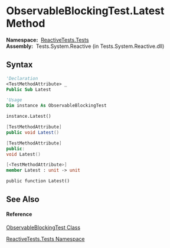 # ObservableBlockingTest.Latest Method

**Namespace:**  [ReactiveTests.Tests](ReactiveTests.Tests\ReactiveTests.Tests.md)  
**Assembly:**  Tests.System.Reactive (in Tests.System.Reactive.dll)

## Syntax

```vb
'Declaration
<TestMethodAttribute> _
Public Sub Latest
```

```vb
'Usage
Dim instance As ObservableBlockingTest

instance.Latest()
```

```csharp
[TestMethodAttribute]
public void Latest()
```

```c++
[TestMethodAttribute]
public:
void Latest()
```

```fsharp
[<TestMethodAttribute>]
member Latest : unit -> unit 
```

```jscript
public function Latest()
```

## See Also

#### Reference

[ObservableBlockingTest Class](ObservableBlockingTest\ObservableBlockingTest.md)

[ReactiveTests.Tests Namespace](ReactiveTests.Tests\ReactiveTests.Tests.md)




